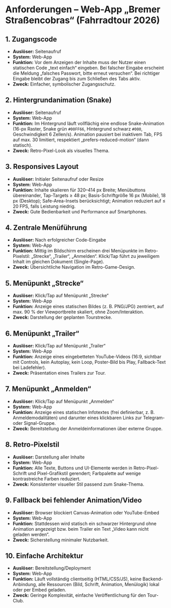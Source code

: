 # Anforderungen – Web-App „Bremer Straßencobras“ (Fahrradtour 2026)

## 1. Zugangscode
- **Auslöser:** Seitenaufruf  
- **System:** Web-App  
- **Funktion:** Vor dem Anzeigen der Inhalte muss der Nutzer einen statischen Code „text einfach“ eingeben. Bei falscher Eingabe erscheint die Meldung „falsches Passwort, bitte erneut versuchen“. Bei richtiger Eingabe bleibt der Zugang bis zum Schließen des Tabs aktiv.  
- **Zweck:** Einfacher, symbolischer Zugangsschutz.  

## 2. Hintergrundanimation (Snake)
- **Auslöser:** Seitenaufruf  
- **System:** Web-App  
- **Funktion:** Im Hintergrund läuft vollflächig eine endlose Snake-Animation (16-px Raster, Snake grün `#00FF66`, Hintergrund schwarz `#000`, Geschwindigkeit 6 Zellen/s). Animation pausiert bei inaktivem Tab, FPS auf max. 30 limitiert, respektiert „prefers-reduced-motion“ (dann statisch).  
- **Zweck:** Retro-Pixel-Look als visuelles Thema.  

## 3. Responsives Layout
- **Auslöser:** Initialer Seitenaufruf oder Resize  
- **System:** Web-App  
- **Funktion:** Inhalte skalieren für 320–414 px Breite; Menübuttons übereinander, Tap-Targets ≥ 48 px; Basis-Schriftgröße 16 px (Mobile), 18 px (Desktop); Safe-Area-Insets berücksichtigt; Animation reduziert auf ≤ 20 FPS, falls Leistung niedrig.  
- **Zweck:** Gute Bedienbarkeit und Performance auf Smartphones.  

## 4. Zentrale Menüführung
- **Auslöser:** Nach erfolgreicher Code-Eingabe  
- **System:** Web-App  
- **Funktion:** Mittig im Bildschirm erscheinen drei Menüpunkte im Retro-Pixelstil: „Strecke“, „Trailer“, „Anmelden“. Klick/Tap führt zu jeweiligem Inhalt im gleichen Dokument (Single-Page).  
- **Zweck:** Übersichtliche Navigation im Retro-Game-Design.  

## 5. Menüpunkt „Strecke“
- **Auslöser:** Klick/Tap auf Menüpunkt „Strecke“  
- **System:** Web-App  
- **Funktion:** Anzeige eines statischen Bildes (z. B. PNG/JPG) zentriert, auf max. 90 % der Viewportbreite skaliert, ohne Zoom/Interaktion.  
- **Zweck:** Darstellung der geplanten Tourstrecke.  

## 6. Menüpunkt „Trailer“
- **Auslöser:** Klick/Tap auf Menüpunkt „Trailer“  
- **System:** Web-App  
- **Funktion:** Anzeige eines eingebetteten YouTube-Videos (16:9, sichtbar mit Controls, kein Autoplay, kein Loop, Poster-Bild bis Play, Fallback-Text bei Ladefehler).  
- **Zweck:** Präsentation eines Trailers zur Tour.  

## 7. Menüpunkt „Anmelden“
- **Auslöser:** Klick/Tap auf Menüpunkt „Anmelden“  
- **System:** Web-App  
- **Funktion:** Anzeige eines statischen Infotextes (frei definierbar, z. B. Anmeldemodalitäten) und darunter eines klickbaren Links zur Telegram- oder Signal-Gruppe.  
- **Zweck:** Bereitstellung der Anmeldeinformationen über externe Gruppe.  

## 8. Retro-Pixelstil
- **Auslöser:** Darstellung aller Inhalte  
- **System:** Web-App  
- **Funktion:** Alle Texte, Buttons und UI-Elemente werden in Retro-Pixel-Schrift und Pixel-Grafikstil gerendert; Farbpalette auf wenige kontrastreiche Farben reduziert.  
- **Zweck:** Konsistenter visueller Stil passend zum Snake-Thema.  

## 9. Fallback bei fehlender Animation/Video
- **Auslöser:** Browser blockiert Canvas-Animation oder YouTube-Embed  
- **System:** Web-App  
- **Funktion:** Stattdessen wird statisch ein schwarzer Hintergrund ohne Animation angezeigt bzw. beim Trailer ein Text „Video kann nicht geladen werden“.  
- **Zweck:** Sicherstellung minimaler Nutzbarkeit.  

## 10. Einfache Architektur
- **Auslöser:** Bereitstellung/Deployment  
- **System:** Web-App  
- **Funktion:** Läuft vollständig clientseitig (HTML/CSS/JS), keine Backend-Anbindung, alle Ressourcen (Bild, Schrift, Animation, Menülogik) lokal oder per Embed geladen.  
- **Zweck:** Geringe Komplexität, einfache Veröffentlichung für den Tour-Club.  
